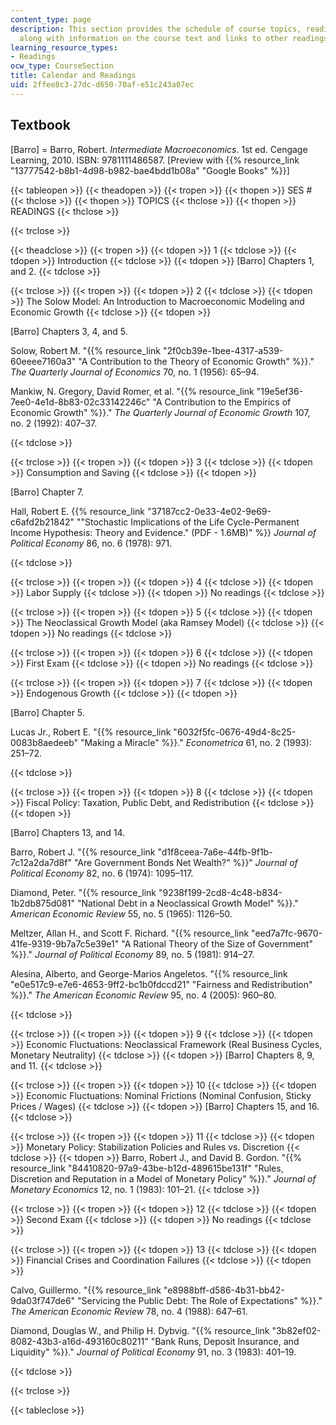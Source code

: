 ```yaml
---
content_type: page
description: This section provides the schedule of course topics, readings, and exams,
  along with information on the course text and links to other readings.
learning_resource_types:
- Readings
ocw_type: CourseSection
title: Calendar and Readings
uid: 2ffee8c3-27dc-d650-70af-e51c243a07ec
---
```


Textbook
--------

\[Barro\] = Barro, Robert. _Intermediate Macroeconomics_. 1st ed. Cengage Learning, 2010. ISBN: 9781111486587. \[Preview with {{% resource_link "13777542-b8b1-4d98-b982-bae4bdd1b08a" "Google Books" %}}\]

{{< tableopen >}}
{{< theadopen >}}
{{< tropen >}}
{{< thopen >}}
SES #
{{< thclose >}}
{{< thopen >}}
TOPICS
{{< thclose >}}
{{< thopen >}}
READINGS
{{< thclose >}}

{{< trclose >}}

{{< theadclose >}}
{{< tropen >}}
{{< tdopen >}}
1
{{< tdclose >}}
{{< tdopen >}}
Introduction
{{< tdclose >}}
{{< tdopen >}}
\[Barro\] Chapters 1, and 2.
{{< tdclose >}}

{{< trclose >}}
{{< tropen >}}
{{< tdopen >}}
2
{{< tdclose >}}
{{< tdopen >}}
The Solow Model: An Introduction to Macroeconomic Modeling and Economic Growth
{{< tdclose >}}
{{< tdopen >}}


\[Barro\] Chapters 3, 4, and 5.

Solow, Robert M. "{{% resource_link "2f0cb39e-1bee-4317-a539-60eeee7160a3" "A Contribution to the Theory of Economic Growth" %}}." _The Quarterly Journal of Economics_ 70, no. 1 (1956): 65–94.

Mankiw, N. Gregory, David Romer, et al. "{{% resource_link "19e5ef36-7ee0-4e1d-8b83-02c33142246c" "A Contribution to the Empirics of Economic Growth" %}}." _The Quarterly Journal of Economic Growth_ 107, no. 2 (1992): 407–37.


{{< tdclose >}}

{{< trclose >}}
{{< tropen >}}
{{< tdopen >}}
3
{{< tdclose >}}
{{< tdopen >}}
Consumption and Saving
{{< tdclose >}}
{{< tdopen >}}


\[Barro\] Chapter 7.

Hall, Robert E. {{% resource_link "37187cc2-0e33-4e02-9e69-c6afd2b21842" "\"Stochastic Implications of the Life Cycle-Permanent Income Hypothesis: Theory and Evidence.\" (PDF - 1.6MB)" %}} _Journal of Political Economy_ 86, no. 6 (1978): 971.


{{< tdclose >}}

{{< trclose >}}
{{< tropen >}}
{{< tdopen >}}
4
{{< tdclose >}}
{{< tdopen >}}
Labor Supply
{{< tdclose >}}
{{< tdopen >}}
No readings
{{< tdclose >}}

{{< trclose >}}
{{< tropen >}}
{{< tdopen >}}
5
{{< tdclose >}}
{{< tdopen >}}
The Neoclassical Growth Model (aka Ramsey Model)
{{< tdclose >}}
{{< tdopen >}}
No readings
{{< tdclose >}}

{{< trclose >}}
{{< tropen >}}
{{< tdopen >}}
6
{{< tdclose >}}
{{< tdopen >}}
First Exam
{{< tdclose >}}
{{< tdopen >}}
No readings
{{< tdclose >}}

{{< trclose >}}
{{< tropen >}}
{{< tdopen >}}
7
{{< tdclose >}}
{{< tdopen >}}
Endogenous Growth
{{< tdclose >}}
{{< tdopen >}}


\[Barro\] Chapter 5.

Lucas Jr., Robert E. "{{% resource_link "6032f5fc-0676-49d4-8c25-0083b8aedeeb" "Making a Miracle" %}}." _Econometrica_ 61, no. 2 (1993): 251–72.


{{< tdclose >}}

{{< trclose >}}
{{< tropen >}}
{{< tdopen >}}
8
{{< tdclose >}}
{{< tdopen >}}
Fiscal Policy: Taxation, Public Debt, and Redistribution
{{< tdclose >}}
{{< tdopen >}}


\[Barro\] Chapters 13, and 14.

Barro, Robert J. "{{% resource_link "d1f8ceea-7a6e-44fb-9f1b-7c12a2da7d8f" "Are Government Bonds Net Wealth?" %}}" _Journal of Political Economy_ 82, no. 6 (1974): 1095–117.

Diamond, Peter. "{{% resource_link "9238f199-2cd8-4c48-b834-1b2db875d081" "National Debt in a Neoclassical Growth Model" %}}." _American Economic Review_ 55, no. 5 (1965): 1126–50.

Meltzer, Allan H., and Scott F. Richard. "{{% resource_link "eed7a7fc-9670-41fe-9319-9b7a7c5e39e1" "A Rational Theory of the Size of Government" %}}." _Journal of Political Economy_ 89, no. 5 (1981): 914–27.

Alesina, Alberto, and George-Marios Angeletos. "{{% resource_link "e0e517c9-e7e6-4653-9ff2-bc1b0fdccd21" "Fairness and Redistribution" %}}." _The American Economic Review_ 95, no. 4 (2005): 960–80.


{{< tdclose >}}

{{< trclose >}}
{{< tropen >}}
{{< tdopen >}}
9
{{< tdclose >}}
{{< tdopen >}}
Economic Fluctuations: Neoclassical Framework (Real Business Cycles, Monetary Neutrality)
{{< tdclose >}}
{{< tdopen >}}
\[Barro\] Chapters 8, 9, and 11.
{{< tdclose >}}

{{< trclose >}}
{{< tropen >}}
{{< tdopen >}}
10
{{< tdclose >}}
{{< tdopen >}}
Economic Fluctuations: Nominal Frictions (Nominal Confusion, Sticky Prices / Wages)
{{< tdclose >}}
{{< tdopen >}}
\[Barro\] Chapters 15, and 16.
{{< tdclose >}}

{{< trclose >}}
{{< tropen >}}
{{< tdopen >}}
11
{{< tdclose >}}
{{< tdopen >}}
Monetary Policy: Stabilization Policies and Rules vs. Discretion
{{< tdclose >}}
{{< tdopen >}}
Barro, Robert J., and David B. Gordon. "{{% resource_link "84410820-97a9-43be-b12d-489615be131f" "Rules, Discretion and Reputation in a Model of Monetary Policy" %}}." _Journal of Monetary Economics_ 12, no. 1 (1983): 101–21.
{{< tdclose >}}

{{< trclose >}}
{{< tropen >}}
{{< tdopen >}}
12
{{< tdclose >}}
{{< tdopen >}}
Second Exam
{{< tdclose >}}
{{< tdopen >}}
No readings
{{< tdclose >}}

{{< trclose >}}
{{< tropen >}}
{{< tdopen >}}
13
{{< tdclose >}}
{{< tdopen >}}
Financial Crises and Coordination Failures
{{< tdclose >}}
{{< tdopen >}}


Calvo, Guillermo. "{{% resource_link "e8988bff-d586-4b31-bb42-9da03f747de6" "Servicing the Public Debt: The Role of Expectations" %}}." _The American Economic Review_ 78, no. 4 (1988): 647–61.

Diamond, Douglas W., and Philip H. Dybvig. "{{% resource_link "3b82ef02-8082-43b3-a16d-493160c80211" "Bank Runs, Deposit Insurance, and Liquidity" %}}." _Journal of Political Economy_ 91, no. 3 (1983): 401–19.


{{< tdclose >}}

{{< trclose >}}

{{< tableclose >}}